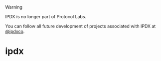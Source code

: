 > [!WARNING]  
> IPDX is no longer part of Protocol Labs.
>
> You can follow all future development of projects associated with IPDX at [@ipdxco](https://github.com/ipdxco).


# ipdx
